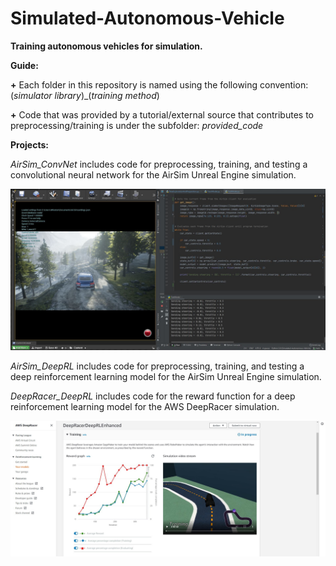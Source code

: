 # Simulated-Autonomous-Vehicle
**Training autonomous vehicles for simulation.**

**Guide:**

**+** Each folder in this repository is named using the following convention: (*simulator library*)_(*training method*)

**+** Code that was provided by a tutorial/external source that contributes to preprocessing/training is under the subfolder: *provided_code*

**Projects:**

*AirSim_ConvNet* includes code for preprocessing, training, and testing a convolutional neural network for the AirSim Unreal Engine simulation.

![Running AirSim ConvNet](./AirSim_ConvNet/visuals/Running_AirSim_ConvNet.JPG)

*AirSim_DeepRL* includes code for preprocessing, training, and testing a deep reinforcement learning model for the AirSim Unreal Engine simulation.

*DeepRacer_DeepRL* includes code for the reward function for a deep reinforcement learning model for the AWS DeepRacer simulation.

![Training DeepRacer DeepRL](./DeepRacer_DeepRL/visuals/DeepRacer.JPG)